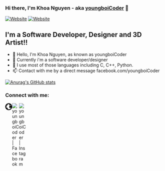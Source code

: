 ### Hi there, I'm Khoa Nguyen - aka [youngboiCoder][website] 👋 

[![Website](https://img.shields.io/website?label=Portfolio&style=for-the-badge&url=https%3A%2F%2Fyoungboicoder.github.io/portfolio)](https://youngboicoder.github.io/portfolio)
[![Website](https://img.shields.io/website?label=Facebook&style=for-the-badge&url=https%3A%2F%2Ffacebook.com/youngboiCoder)](https://www.facebook.com/youngboiCoder)

## I'm a Software Developer, Designer and 3D Artist!!

- 👋 Hello, I'm Khoa Nguyen, as known as youngboiCoder
- 👀 Currently i'm a software developer/designer
- 🌱 I use most of those languages including C, C++, Python.
- 📫 Contact with me by a direct message facebook.com/youngboiCoder

[![Anurag's GitHub stats](https://github-readme-stats.vercel.app/api?username=youngboiCoder&count_private=true&show_icons=true&theme=dracula)](https://github.com/anuraghazra/github-readme-stats)

### Connect with me:

[<img align="left" alt="youngboiCoder.com" width="22px" src="https://raw.githubusercontent.com/iconic/open-iconic/master/svg/globe.svg" />][website]
[<img align="left" alt="youngboiCoder | Facebook" width="22px" src="https://cdn.jsdelivr.net/npm/simple-icons@v3/icons/facebook.svg" />][facebook]
[<img align="left" alt="youngboiCoder | Instagram" width="22px" src="https://cdn.jsdelivr.net/npm/simple-icons@v3/icons/instagram.svg" />][instagram]

[website]: https://youngboicoder.github.io/portfolio
[facebook]: https://facebook.com/youngboiCoder
[instagram]: https://instagram.com/_youngboicoder

